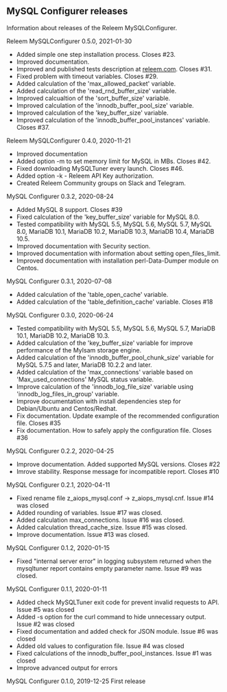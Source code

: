 MySQL Configurer releases
---
Information about releases of the Releem MySQLConfigurer.

Releem MySQLConfigurer 0.5.0, 2021-01-30
- Added simple one step installation process. Closes #23.
- Improved documentation.
- Improved and published tests description at [releem.com](https://releem.com/blog/how-to-improve-performance-mysql57-default-configuration). Closes #31.
- Fixed problem with timeout variables. Closes #29.
- Added calculation of the 'max_allowed_packet' variable.
- Added calculation of the 'read_rnd_buffer_size' variable.
- Improved calcualtion of the 'sort_buffer_size' variable.
- Improved calculation of the 'innodb_buffer_pool_size' variable.
- Improved calculation of the 'key_buffer_size' variable.
- Improved calculation of the 'innodb_buffer_pool_instances' variable. Closes #37.


Releem MySQLConfigurer 0.4.0, 2020-11-21
- Improved documentation
- Added option -m to set memory limit for MySQL in MBs. Closes #42.
- Fixed downloading MySQLTuner every launch. Closes #46.
- Added option -k - Releem API Key authorization.
- Created Releem Community groups on Slack and Telegram.

MySQL Configurer 0.3.2, 2020-08-24
- Added MySQL 8 support. Closes #39 
- Fixed calculation of the 'key_buffer_size' variable for MySQL 8.0.
- Tested compatibility with MySQL 5.5, MySQL 5.6, MySQL 5.7, MySQL 8.0, MariaDB 10.1, MariaDB 10.2, MariaDB 10.3, MariaDB 10.4, MariaDB 10.5.
- Improved documentation with Security section.
- Improved documentation with information about setting open_files_limit.
- Improved documentation with installation perl-Data-Dumper module on Centos.

MySQL Configurer 0.3.1, 2020-07-08
- Added calculation of the 'table_open_cache' variable. 
- Added calculation of the 'table_definition_cache' variable. Closes #18

MySQL Configurer 0.3.0, 2020-06-24
- Tested compatibility with MySQL 5.5, MySQL 5.6, MySQL 5.7, MariaDB 10.1, MariaDB 10.2, MariaDB 10.3.
- Added calculation of the 'key_buffer_size' variable for improve performance of the MyIsam storage engine.
- Added calculation of the 'innodb_buffer_pool_chunk_size' variable for MySQL 5.7.5 and later, MariaDB 10.2.2 and later.
- Added calculation of the 'max_connections' variable based on 'Max_used_connections' MySQL status variable.
- Improve calculation of the 'innodb_log_file_size' variable using 'innodb_log_files_in_group' variable.
- Improve documentation with install dependencies step for Debian/Ubuntu and Centos/Redhat.
- Fix documentation. Update example of the recommended configuration file. Closes #35
- Fix documentation. How to safely apply the configuration file. Closes #36

MySQL Configurer 0.2.2, 2020-04-25
- Improve documentation. Added supported MySQL versions. Closes #22
- Imrove stability. Response message for incompatible report. Closes #10

MySQL Configurer 0.2.1, 2020-04-11
- Fixed rename file z_aiops_mysql.conf -> z_aiops_mysql.cnf. Issue #14 was closed
- Added rounding of variables. Issue #17 was closed.
- Added calculation max_connections. Issue #16 was closed.
- Added calculation thread_cache_size. Issue #15 was closed.
- Improve documentation. Issue #13 was closed.

MySQL Configurer 0.1.2, 2020-01-15
- Fixed "internal server error" in logging subsystem returned when the mysqltuner report contains empty parameter name. Issue #9 was closed.

MySQL Configurer 0.1.1, 2020-01-11
- Added check MySQLTuner exit code for prevent invalid requests to API. Issue #5 was closed
- Added -s option for the curl command to hide unnecessary output. Issue #2 was closed
- Fixed documentation and added check for JSON module. Issue #6 was closed
- Added old values to configuration file. Issue #4 was closed
- Fixed calculations of the innodb_buffer_pool_instances. Issue #1 was closed
- Improve advanced output for errors

MySQL Configurer 0.1.0, 2019-12-25
First release